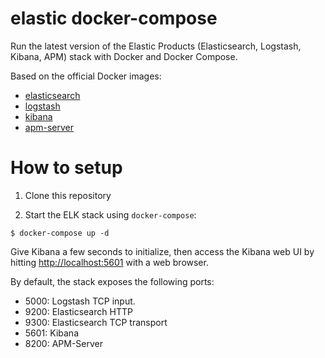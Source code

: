 # elastic docker-compose

Run the latest version of the Elastic Products (Elasticsearch, Logstash, Kibana, APM) stack with Docker and Docker Compose.

Based on the official Docker images:

* [elasticsearch](https://github.com/elastic/elasticsearch-docker)
* [logstash](https://github.com/elastic/logstash-docker)
* [kibana](https://github.com/elastic/kibana-docker)
* [apm-server](https://github.com/elastic/apm-server)

# How to setup 

1. Clone this repository

2. Start the ELK stack using `docker-compose`:

```console
$ docker-compose up -d
```

Give Kibana a few seconds to initialize, then access the Kibana web UI by hitting [http://localhost:5601](http://localhost:5601) with a web browser.

By default, the stack exposes the following ports:
* 5000: Logstash TCP input.
* 9200: Elasticsearch HTTP
* 9300: Elasticsearch TCP transport
* 5601: Kibana
* 8200: APM-Server

